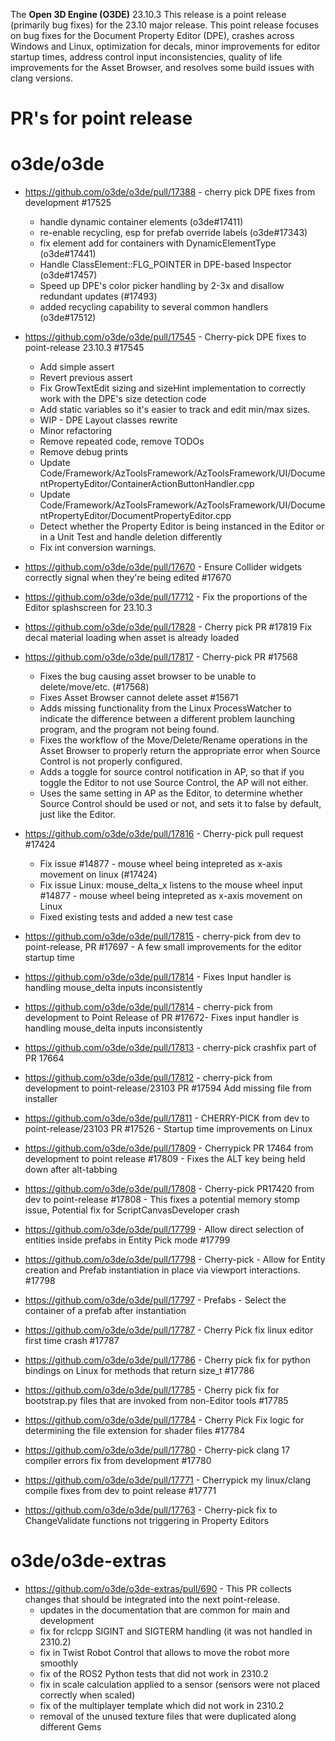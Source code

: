 The **Open 3D Engine (O3DE)** 23.10.3 This release is a point release (primarily bug fixes) for the 23.10 major release. This point release focuses on bug fixes for the Document Property Editor (DPE), crashes across Windows and Linux, optimization for decals, minor improvements for editor startup times, address control input inconsistencies, quality of life improvements for the Asset Browser, and resolves some build issues with clang versions.


# PR's for point release

# o3de/o3de
* https://github.com/o3de/o3de/pull/17388 - cherry pick DPE fixes from development #17525
  * handle dynamic container elements (o3de#17411)
  * re-enable recycling, esp for prefab override labels (o3de#17343)
  * fix element add for containers with DynamicElementType (o3de#17441)
  * Handle ClassElement::FLG_POINTER in DPE-based Inspector (o3de#17457)
  * Speed up DPE's color picker handling by 2-3x and disallow redundant updates (#17493)
  * added recycling capability to several common handlers (o3de#17512)

* https://github.com/o3de/o3de/pull/17545 - Cherry-pick DPE fixes to point-release 23.10.3 #17545
  * Add simple assert
  * Revert previous assert 
  * Fix GrowTextEdit sizing and sizeHint implementation to correctly work with the DPE's size detection code
  * Add static variables so it's easier to track and edit min/max sizes. 
  * WIP - DPE Layout classes rewrite 
  * Minor refactoring 
  * Remove repeated code, remove TODOs 
  * Remove debug prints 
  * Update Code/Framework/AzToolsFramework/AzToolsFramework/UI/DocumentPropertyEditor/ContainerActionButtonHandler.cpp
  * Update Code/Framework/AzToolsFramework/AzToolsFramework/UI/DocumentPropertyEditor/DocumentPropertyEditor.cpp
  * Detect whether the Property Editor is being instanced in the Editor or in a Unit Test and handle deletion differently
  * Fix int conversion warnings.
    
* https://github.com/o3de/o3de/pull/17670 - Ensure Collider widgets correctly signal when they're being edited #17670
* https://github.com/o3de/o3de/pull/17712 - Fix the proportions of the Editor splashscreen for 23.10.3
* https://github.com/o3de/o3de/pull/17828 - Cherry pick PR #17819 Fix decal material loading when asset is already loaded
* https://github.com/o3de/o3de/pull/17817 - Cherry-pick PR #17568
  * Fixes the bug causing asset browser to be unable to delete/move/etc. (#17568)
  * Fixes Asset Browser cannot delete asset #15671
  * Adds missing functionality from the Linux ProcessWatcher to indicate the difference between a different problem launching program, and the program not being found.
  * Fixes the workflow of the Move/Delete/Rename operations in the Asset Browser to properly return the appropriate error when Source Control is not properly configured.
  * Adds a toggle for source control notification in AP, so that if you toggle the Editor to not use Source Control, the AP will not either.
  * Uses the same setting in AP as the Editor, to determine whether Source Control should be used or not, and sets it to false by default, just like the Editor.

* https://github.com/o3de/o3de/pull/17816 - Cherry-pick pull request #17424
  * Fix issue #14877 - mouse wheel being intepreted as x-axis movement on linux (#17424)
  * Fix issue Linux: mouse_delta_x listens to the mouse wheel input #14877 - mouse wheel being intepreted as x-axis movement on Linux
  * Fixed existing tests and added a new test case
 
* https://github.com/o3de/o3de/pull/17815 - cherry-pick from dev to point-release, PR #17697 - A few small improvements for the editor startup time
* https://github.com/o3de/o3de/pull/17814 - Fixes Input handler is handling mouse_delta inputs inconsistently
* https://github.com/o3de/o3de/pull/17814 - cherry-pick from development to Point Release of PR #17672- Fixes input handler is handling mouse_delta inputs inconsistently
* https://github.com/o3de/o3de/pull/17813 - cherry-pick crashfix part of PR 17664
* https://github.com/o3de/o3de/pull/17812 - cherry-pick from development to point-release/23103 PR #17594 Add missing file from installer
* https://github.com/o3de/o3de/pull/17811 - CHERRY-PICK from dev to point-release/23103 PR #17526 - Startup time improvements on Linux
* https://github.com/o3de/o3de/pull/17809 - Cherrypick PR 17464 from development to point release #17809 - Fixes the ALT key being held down after alt-tabbing
* https://github.com/o3de/o3de/pull/17808 - Cherry-pick PR17420 from dev to point-release #17808 - This fixes a potential memory stomp issue, Potential fix for ScriptCanvasDeveloper crash
* https://github.com/o3de/o3de/pull/17799 - Allow direct selection of entities inside prefabs in Entity Pick mode #17799
* https://github.com/o3de/o3de/pull/17798 - Cherry-pick - Allow for Entity creation and Prefab instantiation in place via viewport interactions. #17798
* https://github.com/o3de/o3de/pull/17797 - Prefabs - Select the container of a prefab after instantiation
* https://github.com/o3de/o3de/pull/17787 - Cherry Pick fix linux editor first time crash #17787
* https://github.com/o3de/o3de/pull/17786 - Cherry pick fix for python bindings on Linux for methods that return size_t #17786
* https://github.com/o3de/o3de/pull/17785 - Cherry pick fix for bootstrap.py files that are invoked from non-Editor tools #17785
* https://github.com/o3de/o3de/pull/17784 - Cherry Pick Fix logic for determining the file extension for shader files #17784
* https://github.com/o3de/o3de/pull/17780 - Cherry-pick clang 17 compiler errors fix from development #17780
* https://github.com/o3de/o3de/pull/17771 - Cherrypick my linux/clang compile fixes from dev to point release #17771
* https://github.com/o3de/o3de/pull/17763 - Cherry-pick fix to ChangeValidate functions not triggering in Property Editors

# o3de/o3de-extras

* https://github.com/o3de/o3de-extras/pull/690 - This PR collects changes that should be integrated into the next point-release.
  * updates in the documentation that are common for main and development
  * fix for rclcpp SIGINT and SIGTERM handling (it was not handled in 2310.2)
  * fix in Twist Robot Control that allows to move the robot more smoothly
  * fix of the ROS2 Python tests that did not work in 2310.2
  * fix in scale calculation applied to a sensor (sensors were not placed correctly when scaled)
  * fix of the multiplayer template which did not work in 2310.2
  * removal of the unused texture files that were duplicated along different Gems
